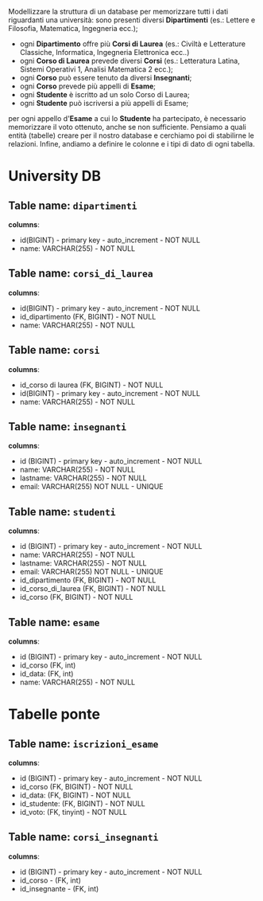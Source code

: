 Modellizzare la struttura di un database per memorizzare tutti i dati riguardanti una università:
sono presenti diversi **Dipartimenti** (es.: Lettere e Filosofia, Matematica, Ingegneria ecc.);

- ogni **Dipartimento** offre più **Corsi di Laurea** (es.: Civiltà e Letterature Classiche, Informatica, Ingegneria Elettronica ecc..)
- ogni **Corso di Laurea** prevede diversi **Corsi** (es.: Letteratura Latina, Sistemi Operativi 1, Analisi Matematica 2 ecc.);
- ogni **Corso** può essere tenuto da diversi **Insegnanti**;
- ogni **Corso** prevede più appelli di **Esame**;
- ogni **Studente** è iscritto ad un solo Corso di Laurea;
- ogni **Studente** può iscriversi a più appelli di Esame;

per ogni appello d'**Esame** a cui lo **Studente** ha partecipato, è necessario memorizzare il voto ottenuto, anche se non sufficiente. Pensiamo a quali entità (tabelle) creare per il nostro database e cerchiamo poi di stabilirne le relazioni. Infine, andiamo a definire le colonne e i tipi di dato di ogni tabella.

# University DB

## Table name: `dipartimenti`

**columns**:

- id(BIGINT) - primary key - auto_increment - NOT NULL
- name: VARCHAR(255) - NOT NULL

## Table name: `corsi_di_laurea`

**columns**:

- id(BIGINT) - primary key - auto_increment - NOT NULL
- id_dipartimento (FK, BIGINT) - NOT NULL
- name: VARCHAR(255) - NOT NULL

## Table name: `corsi`

**columns**:

- id_corso di laurea (FK, BIGINT) - NOT NULL
- id(BIGINT) - primary key - auto_increment - NOT NULL
- name: VARCHAR(255) - NOT NULL

## Table name: `insegnanti`

**columns**:

- id (BIGINT) - primary key - auto_increment - NOT NULL
- name: VARCHAR(255) - NOT NULL
- lastname: VARCHAR(255) - NOT NULL
- email: VARCHAR(255) NOT NULL - UNIQUE

## Table name: `studenti`

**columns**:

- id (BIGINT) - primary key - auto_increment - NOT NULL
- name: VARCHAR(255) - NOT NULL
- lastname: VARCHAR(255) - NOT NULL
- email: VARCHAR(255) NOT NULL - UNIQUE
- id_dipartimento (FK, BIGINT) - NOT NULL
- id_corso_di_laurea (FK, BIGINT) - NOT NULL
- id_corso (FK, BIGINT) - NOT NULL

## Table name: `esame`

**columns**:

- id (BIGINT) - primary key - auto_increment - NOT NULL
- id_corso (FK, int)
- id_data: (FK, int)
- name: VARCHAR(255) - NOT NULL

# Tabelle ponte

## Table name: `iscrizioni_esame`

**columns**:

- id (BIGINT) - primary key - auto_increment - NOT NULL
- id_corso (FK, BIGINT) - NOT NULL
- id_data: (FK, BIGINT) - NOT NULL
- id_studente: (FK, BIGINT) - NOT NULL
- id_voto: (FK, tinyint) - NOT NULL

## Table name: `corsi_insegnanti`

**columns**:

- id (BIGINT) - primary key - auto_increment - NOT NULL
- id_corso - (FK, int)
- id_insegnante - (FK, int)
